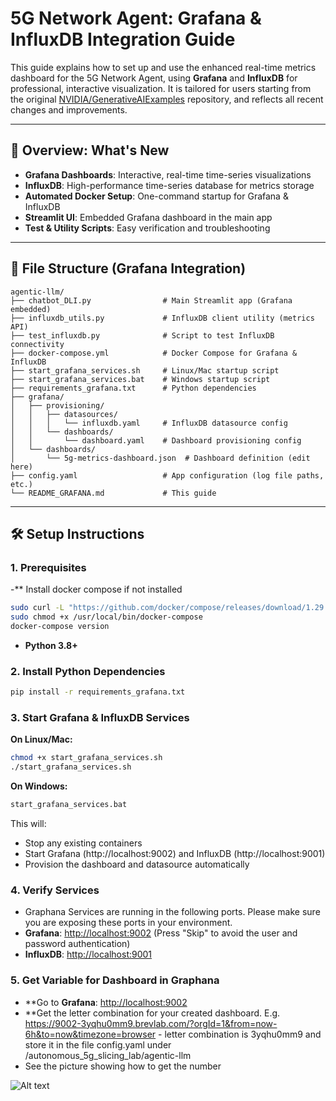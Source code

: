 # 5G Network Agent: Grafana & InfluxDB Integration Guide

This guide explains how to set up and use the enhanced real-time metrics dashboard for the 5G Network Agent, using **Grafana** and **InfluxDB** for professional, interactive visualization. It is tailored for users starting from the original [NVIDIA/GenerativeAIExamples](https://github.com/NVIDIA/GenerativeAIExamples/tree/main) repository, and reflects all recent changes and improvements.

---

## 🚀 Overview: What's New

- **Grafana Dashboards**: Interactive, real-time time-series visualizations
- **InfluxDB**: High-performance time-series database for metrics storage
- **Automated Docker Setup**: One-command startup for Grafana & InfluxDB
- **Streamlit UI**: Embedded Grafana dashboard in the main app
- **Test & Utility Scripts**: Easy verification and troubleshooting

---

## 📁 File Structure (Grafana Integration)

```
agentic-llm/
├── chatbot_DLI.py                # Main Streamlit app (Grafana embedded)
├── influxdb_utils.py             # InfluxDB client utility (metrics API)
├── test_influxdb.py              # Script to test InfluxDB connectivity
├── docker-compose.yml            # Docker Compose for Grafana & InfluxDB
├── start_grafana_services.sh     # Linux/Mac startup script
├── start_grafana_services.bat    # Windows startup script
├── requirements_grafana.txt      # Python dependencies
├── grafana/
│   ├── provisioning/
│   │   ├── datasources/
│   │   │   └── influxdb.yaml     # InfluxDB datasource config
│   │   └── dashboards/
│   │       └── dashboard.yaml    # Dashboard provisioning config
│   └── dashboards/
│       └── 5g-metrics-dashboard.json  # Dashboard definition (edit here)
├── config.yaml                   # App configuration (log file paths, etc.)
└── README_GRAFANA.md             # This guide
```

---

## 🛠️ Setup Instructions

### 1. Prerequisites
-** Install docker compose if not installed
```bash
sudo curl -L "https://github.com/docker/compose/releases/download/1.29.2/docker-compose-$(uname -s)-$(uname -m)" -o /usr/local/bin/docker-compose
sudo chmod +x /usr/local/bin/docker-compose
docker-compose version
```

- **Python 3.8+**

### 2. Install Python Dependencies

```bash
pip install -r requirements_grafana.txt
```

### 3. Start Grafana & InfluxDB Services

**On Linux/Mac:**
```bash
chmod +x start_grafana_services.sh
./start_grafana_services.sh
```

**On Windows:**
```cmd
start_grafana_services.bat
```

This will:
- Stop any existing containers
- Start Grafana (http://localhost:9002) and InfluxDB (http://localhost:9001)
- Provision the dashboard and datasource automatically

### 4. Verify Services
- Graphana Services are running in the following ports. Please make sure you are exposing these ports in your environment.
- **Grafana**: [http://localhost:9002](http://localhost:9002) (Press "Skip" to avoid the user and password authentication)
- **InfluxDB**: [http://localhost:9001](http://localhost:9001)

### 5. Get Variable for Dashboard in Graphana
- **Go to **Grafana**: [http://localhost:9002](http://localhost:9002)
- **Get the letter combination for your created dashboard. 
E.g. https://9002-3yqhu0mm9.brevlab.com/?orgId=1&from=now-6h&to=now&timezone=browser  - letter combination is 3yqhu0mm9 and store it in the file config.yaml under /autonomous_5g_slicing_lab/agentic-llm
- See the picture showing how to get the number

![Alt text](/agentic-llm/images/graphana.png)

